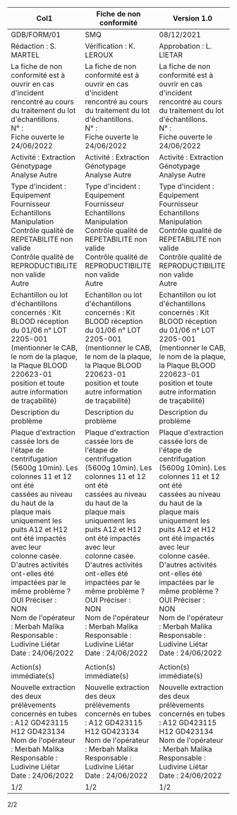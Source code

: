 |Col1|Fiche de non conformité|Version 1.0|
|---|---|---|
|GDB/FORM/01|SMQ|08/12/2021|
|Rédaction : S. MARTEL|Vérification : K. LEROUX|Approbation : L. LIETAR|
|La fiche de non conformité est à ouvrir en cas d'incident rencontré au cours du traitement du lot d'échantillons.<br>N° :<br>Fiche ouverte le 24/06/2022|La fiche de non conformité est à ouvrir en cas d'incident rencontré au cours du traitement du lot d'échantillons.<br>N° :<br>Fiche ouverte le 24/06/2022|La fiche de non conformité est à ouvrir en cas d'incident rencontré au cours du traitement du lot d'échantillons.<br>N° :<br>Fiche ouverte le 24/06/2022|
|Activité : Extraction Génotypage Analyse Autre|Activité : Extraction Génotypage Analyse Autre|Activité : Extraction Génotypage Analyse Autre|
|Type d'incident : Equipement Fournisseur Echantillons Manipulation<br>Contrôle qualité de REPETABILITE non valide<br>Contrôle qualité de REPRODUCTIBILITE non valide<br>Autre|Type d'incident : Equipement Fournisseur Echantillons Manipulation<br>Contrôle qualité de REPETABILITE non valide<br>Contrôle qualité de REPRODUCTIBILITE non valide<br>Autre|Type d'incident : Equipement Fournisseur Echantillons Manipulation<br>Contrôle qualité de REPETABILITE non valide<br>Contrôle qualité de REPRODUCTIBILITE non valide<br>Autre|
|Echantillon ou lot d'échantillons concernés : Kit BLOOD réception du 01/06 n° LOT 2205-001<br>(mentionner le CAB, le nom de la plaque, la Plaque BLOOD 220623-01<br>position et toute autre information de traçabilité)|Echantillon ou lot d'échantillons concernés : Kit BLOOD réception du 01/06 n° LOT 2205-001<br>(mentionner le CAB, le nom de la plaque, la Plaque BLOOD 220623-01<br>position et toute autre information de traçabilité)|Echantillon ou lot d'échantillons concernés : Kit BLOOD réception du 01/06 n° LOT 2205-001<br>(mentionner le CAB, le nom de la plaque, la Plaque BLOOD 220623-01<br>position et toute autre information de traçabilité)|
|Description du problème|Description du problème|Description du problème|
|Plaque d'extraction cassée lors de l'étape de centrifugation (5600g 10min). Les colonnes 11 et 12 ont été<br>cassées au niveau du haut de la plaque mais uniquement les puits A12 et H12 ont été impactés avec leur<br>colonne casée.<br>D'autres activités ont-elles été impactées par le même problème ?<br>OUI Préciser :<br>NON<br>Nom de l'opérateur : Merbah Malika<br>Responsable : Ludivine Liétar<br>Date : 24/06/2022|Plaque d'extraction cassée lors de l'étape de centrifugation (5600g 10min). Les colonnes 11 et 12 ont été<br>cassées au niveau du haut de la plaque mais uniquement les puits A12 et H12 ont été impactés avec leur<br>colonne casée.<br>D'autres activités ont-elles été impactées par le même problème ?<br>OUI Préciser :<br>NON<br>Nom de l'opérateur : Merbah Malika<br>Responsable : Ludivine Liétar<br>Date : 24/06/2022|Plaque d'extraction cassée lors de l'étape de centrifugation (5600g 10min). Les colonnes 11 et 12 ont été<br>cassées au niveau du haut de la plaque mais uniquement les puits A12 et H12 ont été impactés avec leur<br>colonne casée.<br>D'autres activités ont-elles été impactées par le même problème ?<br>OUI Préciser :<br>NON<br>Nom de l'opérateur : Merbah Malika<br>Responsable : Ludivine Liétar<br>Date : 24/06/2022|
||||
|Action(s) immédiate(s)|Action(s) immédiate(s)|Action(s) immédiate(s)|
|Nouvelle extraction des deux prélèvements concernés en tubes : A12 GD423115 H12 GD423134<br>Nom de l'opérateur : Merbah Malika<br>Responsable : Ludivine Liétar<br>Date : 24/06/2022|Nouvelle extraction des deux prélèvements concernés en tubes : A12 GD423115 H12 GD423134<br>Nom de l'opérateur : Merbah Malika<br>Responsable : Ludivine Liétar<br>Date : 24/06/2022|Nouvelle extraction des deux prélèvements concernés en tubes : A12 GD423115 H12 GD423134<br>Nom de l'opérateur : Merbah Malika<br>Responsable : Ludivine Liétar<br>Date : 24/06/2022|
|1/2|1/2|1/2|

2/2

